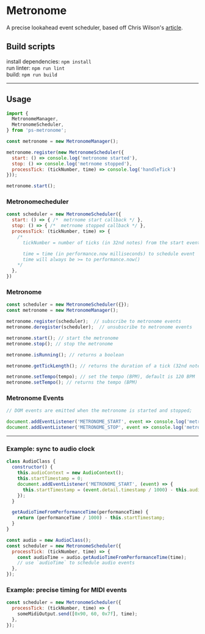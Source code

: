 # Metronome
A precise lookahead event scheduler, based off Chris Wilson's [article](https://www.html5rocks.com/en/tutorials/audio/scheduling/).

## Build scripts
install dependencies: `npm install`  
run linter: `npm run lint`  
build: `npm run build`

---

## Usage
```js
import {
  MetronomeManager,
  MetronomeScheduler,
} from 'ps-metronome';

const metronome = new MetronomeManager();

metronome.register(new MetronomeScheduler({
  start: () => console.log('metronome started'),
  stop: () => console.log('metrnome stopped'),
  processTick: (tickNumber, time) => console.log('handleTick')
}));

metronome.start();
```

### Metronomecheduler
```js
const scheduler = new MetronomeScheduler({
  start: () => { /*  metrnome start callback */ },
  stop: () => { /*  metrnome stopped callback */ },
  processTick: (tickNumber, time) => {
    /*
      tickNumber = number of ticks (in 32nd notes) from the start event

      time = time (in performance.now milliseconds) to schedule event
      time will always be >= to performance.now()
    */
  },
})

```

### Metronome
```js
const scheduler = new MetronomeScheduler({});
const metronome = new MetronomeManager();

metronome.register(scheduler);  // subscribe to metronome events
metronome.deregister(scheduler);  // unsubscribe to metronome events

metronome.start(); // start the metronome
metronome.stop(); // stop the metronome

metronome.isRunning(); // returns a boolean

metronome.getTickLength(); // returns the duration of a tick (32nd note)

metronome.setTempo(tempo); // set the tempo (BPM), default is 120 BPM
metronome.setTempo(); // returns the tempo (BPM)
```

### Metronome Events
```js
// DOM events are emitted when the metronome is started and stopped;

document.addEventListener('METRONOME_START', event => console.log('metronome started at', event.detail.timestamp));
document.addEventListener('METRONOME_STOP', event => console.log('metronome stopped');
```
---

### Example: sync to audio clock
```js
class AudioClass {
  constructor() {
    this.audioContext = new AudioContext();
    this.startTimestamp = 0;
    document.addEventListener('METRONOME_START', (event) => {
      this.startTimestamp = (event.detail.timestamp / 1000) - this.audioContext.currentTime;
    });
  }

  getAudioTimeFromPerformanceTime(performanceTime) {
    return (performanceTime / 1000) - this.startTimestamp;
  }
}

const audio = new AudioClass();
const scheduler = new MetronomeScheduler({
  processTick: (tickNumber, time) => {
    const audioTime = audio.getAudioTimeFromPerformanceTime(time);
    // use `audioTime` to schedule audio events
  },
});
```

### Example: precise timing for MIDI events
```js
const scheduler = new MetronomeScheduler({
  processTick: (tickNumber, time) => {
    someMidiOutput.send([0x90, 60, 0x7f], time);
  },
});
```